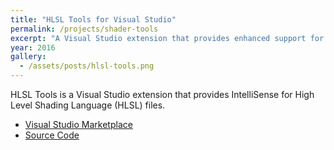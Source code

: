 ```yaml
---
title: "HLSL Tools for Visual Studio"
permalink: /projects/shader-tools
excerpt: "A Visual Studio extension that provides enhanced support for editing High Level Shading Language (HLSL) files."
year: 2016
gallery:
  - /assets/posts/hlsl-tools.png
---
```


HLSL Tools is a Visual Studio extension that provides IntelliSense for High Level Shading Language (HLSL) files.

* [Visual Studio Marketplace](https://marketplace.visualstudio.com/items?itemName=TimGJones.HLSLToolsforVisualStudio)
* [Source Code](https://github.com/tgjones/hlsltools)